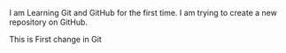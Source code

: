 I am Learning Git and GitHub for the first time. I am trying to create a new repository on GitHub.

This is First change in Git